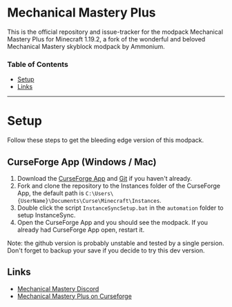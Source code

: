 # Mechanical Mastery Plus
This is the official repository and issue-tracker for the modpack Mechanical Mastery Plus for Minecraft 1.19.2, a fork of the wonderful and beloved Mechanical Mastery skyblock modpack by Ammonium.

### Table of Contents
-   [Setup](#setup)
-   [Links](#links)

<hr></hr>

# Setup

Follow these steps to get the bleeding edge version of this modpack.

## CurseForge App (Windows / Mac)

1. Download the [CurseForge App](https://www.curseforge.com/download/app) and [Git](https://git-scm.com/downloads) if you haven't already.
2. Fork and clone the repository to the Instances folder of the CurseForge App, the default path is `C:\Users\{UserName}\Documents\Curse\Minecraft\Instances`.
3. Double click the script `InstanceSyncSetup.bat` in the `automation` folder to setup InstanceSync.
4. Open the CurseForge App and you should see the modpack. If you already had CurseForge App open, restart it.

Note: the github version is probably unstable and tested by a single persion. Don't forget to backup your save if you decide to try this dev version.

## Links
- [Mechanical Mastery Discord](https://discord.gg/PMhDEZge2W)
- [Mechanical Mastery Plus on Curseforge](https://www.curseforge.com/minecraft/modpacks/mechanical-mastery-plus)
